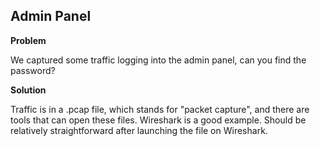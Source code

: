 ## Admin Panel

**Problem**

We captured some traffic logging into the admin panel, can you find the password?

**Solution**

Traffic is in a .pcap file, which stands for "packet capture", and there are tools that can open these files. Wireshark is a good example.
Should be relatively straightforward after launching the file on Wireshark.

```picoCTF{n0ts3cur3_b186631d}

